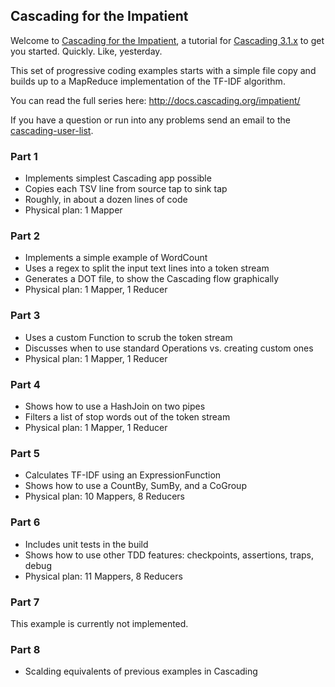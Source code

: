 ## Cascading for the Impatient

Welcome to [Cascading for the Impatient](http://docs.cascading.org/impatient), a tutorial for [Cascading 3.1.x](http://www.cascading.org/) to get you started. Quickly. Like, yesterday.

This set of progressive coding examples starts with a simple file copy and builds up to a MapReduce implementation of the TF-IDF algorithm.

You can read the full series here: http://docs.cascading.org/impatient/

If you have a question or run into any problems send an email to the [cascading-user-list](https://groups.google.com/forum/#!forum/cascading-user).


### Part 1
* Implements simplest Cascading app possible
* Copies each TSV line from source tap to sink tap
* Roughly, in about a dozen lines of code
* Physical plan: 1 Mapper

### Part 2
* Implements a simple example of WordCount
* Uses a regex to split the input text lines into a token stream
* Generates a DOT file, to show the Cascading flow graphically
* Physical plan: 1 Mapper, 1 Reducer

### Part 3
* Uses a custom Function to scrub the token stream
* Discusses when to use standard Operations vs. creating custom ones
* Physical plan: 1 Mapper, 1 Reducer

### Part 4
* Shows how to use a HashJoin on two pipes
* Filters a list of stop words out of the token stream
* Physical plan: 1 Mapper, 1 Reducer

### Part 5
* Calculates TF-IDF using an ExpressionFunction
* Shows how to use a CountBy, SumBy, and a CoGroup
* Physical plan: 10 Mappers, 8 Reducers

### Part 6
* Includes unit tests in the build
* Shows how to use other TDD features: checkpoints, assertions, traps, debug
* Physical plan: 11 Mappers, 8 Reducers

### Part 7
This example is currently not implemented.

### Part 8
* Scalding equivalents of previous examples in Cascading
